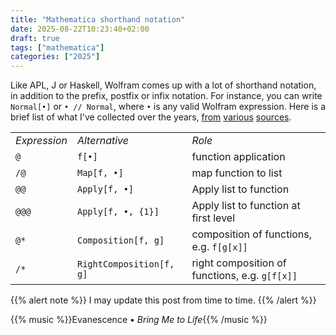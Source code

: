 ```yaml
---
title: "Mathematica shorthand notation"
date: 2025-08-22T10:23:40+02:00
draft: true
tags: ["mathematica"]
categories: ["2025"]
---
```


Like APL, J or Haskell, Wolfram comes up with a lot of shorthand notation, in addition to the prefix, postfix or infix notation. For instance, you can write `Normal[•]` or `• // Normal`, where `•` is any valid Wolfram expression. Here is a brief list of what I've collected over the years, [from](https://mathematica.stackexchange.com/questions/18393/what-are-the-most-common-pitfalls-awaiting-new-users/25616#25616) [various](https://reference.wolfram.com/language/howto/UseShorthandNotations.html) [sources](http://xahlee.info/M/WolframLang_syntax.html).

<small>
<table border="0">
<tbody>
<tr>
<td><em>Expression</em></td>
<td><em>Alternative</em></td>
<td><em>Role</em></td>
</tr>
<tr><td><code>@</code></td><td><code>f[•]</code><td>function application</td></tr>
<tr><td><code>/@</code></td><td><code>Map[f, •]</code></td><td>map function to list</td></tr>
<tr><td><code>@@</code></td><td><code>Apply[f, •]</code></td><td>Apply list to function</td></tr>
<tr><td><code>@@@</code></td><td><code>Apply[f, •, {1}]</code></td><td>Apply list to function at first level</td></tr>
<tr><td><code>@*</code></td><td><code>Composition[f, g]</code></td><td>composition of functions, e.g. <code>f[g[x]]</code></td></tr>
<tr><td><code>/*</code></td><td><code>RightComposition[f, g]</code></td><td>right composition of functions, e.g. <code>g[f[x]]</code></td></tr>
</tbody>
</table>
</small>

{{% alert note %}}
I may update this post from time to time.
{{% /alert %}}

{{% music %}}Evanescence • _Bring Me to Life_{{% /music %}}
